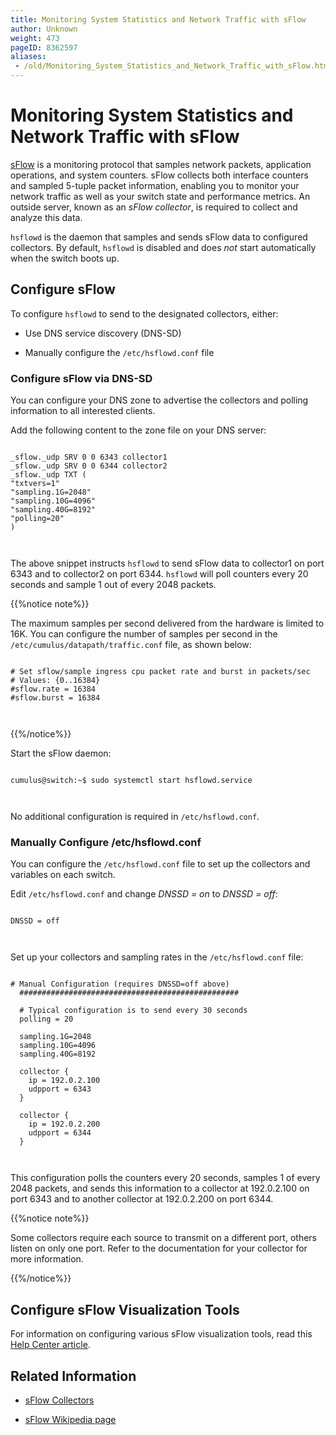 ```yaml
---
title: Monitoring System Statistics and Network Traffic with sFlow
author: Unknown
weight: 473
pageID: 8362597
aliases:
 - /old/Monitoring_System_Statistics_and_Network_Traffic_with_sFlow.html
---
```

# Monitoring System Statistics and Network Traffic with sFlow

[sFlow](http://www.sflow.org/index.php) is a monitoring protocol that
samples network packets, application operations, and system counters.
sFlow collects both interface counters and sampled 5-tuple packet
information, enabling you to monitor your network traffic as well as
your switch state and performance metrics. An outside server, known as
an *sFlow collector*, is required to collect and analyze this data.

`hsflowd` is the daemon that samples and sends sFlow data to configured
collectors. By default, `hsflowd` is disabled and does *not* start
automatically when the switch boots up.

## Configure sFlow

To configure `hsflowd` to send to the designated collectors, either:

  - Use DNS service discovery (DNS-SD)

  - Manually configure the `/etc/hsflowd.conf` file

### Configure sFlow via DNS-SD

You can configure your DNS zone to advertise the collectors and polling
information to all interested clients.

Add the following content to the zone file on your DNS server:

``` 
                   
_sflow._udp SRV 0 0 6343 collector1
_sflow._udp SRV 0 0 6344 collector2
_sflow._udp TXT (
"txtvers=1"
"sampling.1G=2048"
"sampling.10G=4096"
"sampling.40G=8192"
"polling=20"
)
   
    
```

The above snippet instructs `hsflowd` to send sFlow data to collector1
on port 6343 and to collector2 on port 6344. `hsflowd` will poll
counters every 20 seconds and sample 1 out of every 2048 packets.

{{%notice note%}}

The maximum samples per second delivered from the hardware is limited to
16K. You can configure the number of samples per second in the
`/etc/cumulus/datapath/traffic.conf` file, as shown below:

``` 
                   
# Set sflow/sample ingress cpu packet rate and burst in packets/sec
# Values: {0..16384}
#sflow.rate = 16384
#sflow.burst = 16384
   
    
```

{{%/notice%}}

Start the sFlow daemon:

``` 
                   
cumulus@switch:~$ sudo systemctl start hsflowd.service
   
    
```

No additional configuration is required in `/etc/hsflowd.conf`.

### Manually Configure /etc/hsflowd.conf

You can configure the `/etc/hsflowd.conf` file to set up the collectors
and variables on each switch.

Edit `/etc/hsflowd.conf` and change *DNSSD = on* to *DNSSD = off*:

``` 
                   
DNSSD = off
   
    
```

Set up your collectors and sampling rates in the `/etc/hsflowd.conf`
file:

``` 
                   
# Manual Configuration (requires DNSSD=off above)
  #################################################
 
  # Typical configuration is to send every 30 seconds
  polling = 20
 
  sampling.1G=2048
  sampling.10G=4096
  sampling.40G=8192
 
  collector {
    ip = 192.0.2.100
    udpport = 6343
  }
 
  collector {
    ip = 192.0.2.200
    udpport = 6344
  }
   
    
```

This configuration polls the counters every 20 seconds, samples 1 of
every 2048 packets, and sends this information to a collector at
192.0.2.100 on port 6343 and to another collector at 192.0.2.200 on port
6344.

{{%notice note%}}

Some collectors require each source to transmit on a different port,
others listen on only one port. Refer to the documentation for your
collector for more information.

{{%/notice%}}

## Configure sFlow Visualization Tools

For information on configuring various sFlow visualization tools, read
this [Help Center
article](https://support.cumulusnetworks.com/hc/en-us/articles/201787866--WIP-Configuring-and-using-sFlow-visualization-tools).

## Related Information

  - [sFlow Collectors](http://www.sflow.org/products/collectors.php)

  - [sFlow Wikipedia page](http://en.wikipedia.org/wiki/SFlow)
